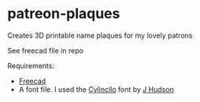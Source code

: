 # patreon-plaques
Creates 3D printable name plaques for my lovely patrons

See freecad file in repo

Requirements:
 - [Freecad](https://www.freecadweb.org/downloads.php)
 - A font file. I used the [Cylincilo](https://fontesk.com/cylincilo-font/) font by [J Hudson](https://github.com/jhudson100)
